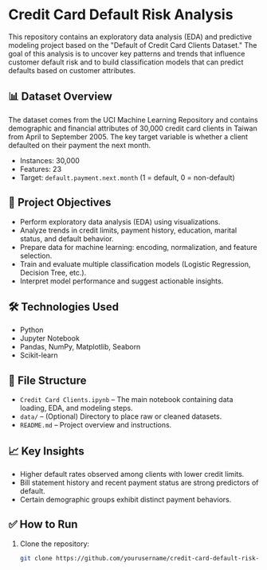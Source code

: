 # Credit Card Default Risk Analysis

This repository contains an exploratory data analysis (EDA) and predictive modeling project based on the "Default of Credit Card Clients Dataset." The goal of this analysis is to uncover key patterns and trends that influence customer default risk and to build classification models that can predict defaults based on customer attributes.

## 📊 Dataset Overview

The dataset comes from the UCI Machine Learning Repository and contains demographic and financial attributes of 30,000 credit card clients in Taiwan from April to September 2005. The key target variable is whether a client defaulted on their payment the next month.

- Instances: 30,000
- Features: 23
- Target: `default.payment.next.month` (1 = default, 0 = non-default)

## 🧠 Project Objectives

- Perform exploratory data analysis (EDA) using visualizations.
- Analyze trends in credit limits, payment history, education, marital status, and default behavior.
- Prepare data for machine learning: encoding, normalization, and feature selection.
- Train and evaluate multiple classification models (Logistic Regression, Decision Tree, etc.).
- Interpret model performance and suggest actionable insights.

## 🛠️ Technologies Used

- Python
- Jupyter Notebook
- Pandas, NumPy, Matplotlib, Seaborn
- Scikit-learn

## 📁 File Structure

- `Credit Card Clients.ipynb` – The main notebook containing data loading, EDA, and modeling steps.
- `data/` – (Optional) Directory to place raw or cleaned datasets.
- `README.md` – Project overview and instructions.

## 📈 Key Insights

- Higher default rates observed among clients with lower credit limits.
- Bill statement history and recent payment status are strong predictors of default.
- Certain demographic groups exhibit distinct payment behaviors.

## ✅ How to Run

1. Clone the repository:
   ```bash
   git clone https://github.com/yourusername/credit-card-default-risk-analysis.git
